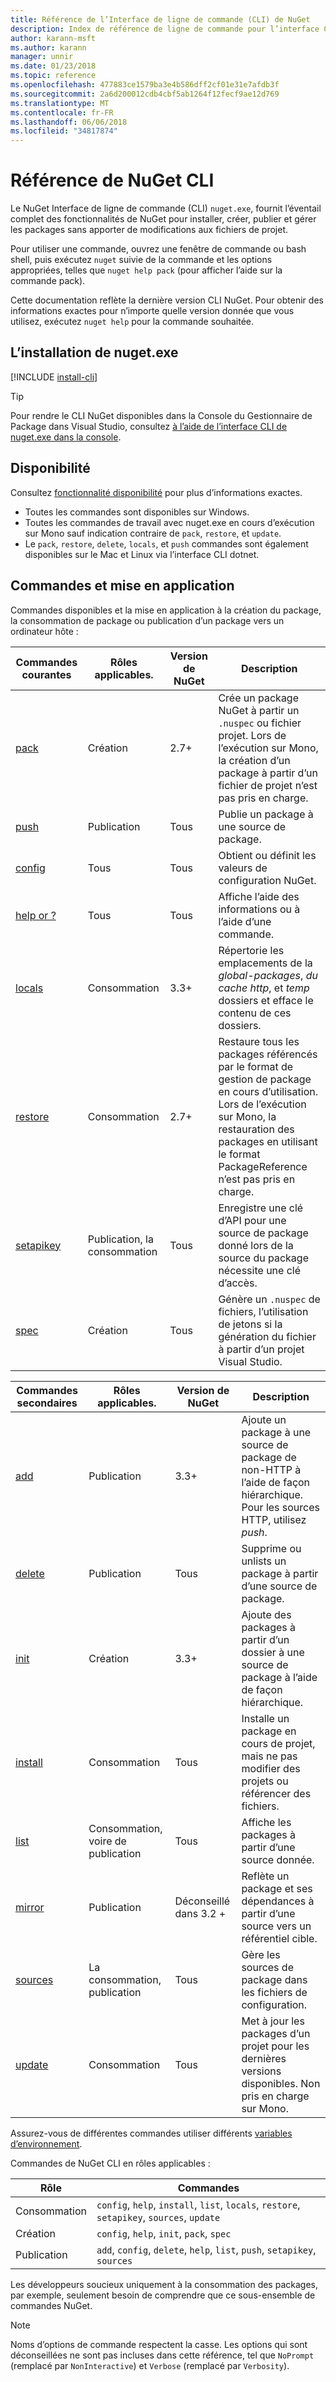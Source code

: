 ```yaml
---
title: Référence de l’Interface de ligne de commande (CLI) de NuGet
description: Index de référence de ligne de commande pour l’interface CLI de nuget.exe
author: karann-msft
ms.author: karann
manager: unnir
ms.date: 01/23/2018
ms.topic: reference
ms.openlocfilehash: 477883ce1579ba3e4b586dff2cf01e31e7afdb3f
ms.sourcegitcommit: 2a6d200012cdb4cbf5ab1264f12fecf9ae12d769
ms.translationtype: MT
ms.contentlocale: fr-FR
ms.lasthandoff: 06/06/2018
ms.locfileid: "34817874"
---
```

# <a name="nuget-cli-reference"></a>Référence de NuGet CLI

Le NuGet Interface de ligne de commande (CLI) `nuget.exe`, fournit l’éventail complet des fonctionnalités de NuGet pour installer, créer, publier et gérer les packages sans apporter de modifications aux fichiers de projet.

Pour utiliser une commande, ouvrez une fenêtre de commande ou bash shell, puis exécutez `nuget` suivie de la commande et les options appropriées, telles que `nuget help pack` (pour afficher l’aide sur la commande pack).

Cette documentation reflète la dernière version CLI NuGet. Pour obtenir des informations exactes pour n’importe quelle version donnée que vous utilisez, exécutez `nuget help` pour la commande souhaitée.

## <a name="installing-nugetexe"></a>L’installation de nuget.exe

[!INCLUDE [install-cli](../includes/install-cli.md)]

> [!Tip]
> Pour rendre le CLI NuGet disponibles dans la Console du Gestionnaire de Package dans Visual Studio, consultez [à l’aide de l’interface CLI de nuget.exe dans la console](package-manager-console.md#using-the-nugetexe-cli-in-the-console).

## <a name="availability"></a>Disponibilité

Consultez [fonctionnalité disponibilité](../install-nuget-client-tools.md#feature-availability) pour plus d’informations exactes.

- Toutes les commandes sont disponibles sur Windows.
- Toutes les commandes de travail avec nuget.exe en cours d’exécution sur Mono sauf indication contraire de `pack`, `restore`, et `update`.
- Le `pack`, `restore`, `delete`, `locals`, et `push` commandes sont également disponibles sur le Mac et Linux via l’interface CLI dotnet.

## <a name="commands-and-applicability"></a>Commandes et mise en application

Commandes disponibles et la mise en application à la création du package, la consommation de package ou publication d’un package vers un ordinateur hôte :

| Commandes courantes | Rôles applicables. | Version de NuGet | Description |
| --- | --- | --- | --- |
| [pack](cli-ref-pack.md) | Création | 2.7+ | Crée un package NuGet à partir un `.nuspec` ou fichier projet. Lors de l’exécution sur Mono, la création d’un package à partir d’un fichier de projet n’est pas pris en charge. |
| [push](cli-ref-push.md) | Publication | Tous | Publie un package à une source de package. |
| [config](cli-ref-config.md) | Tous | Tous | Obtient ou définit les valeurs de configuration NuGet. |
| [help or ?](cli-ref-help.md) | Tous | Tous | Affiche l’aide des informations ou à l’aide d’une commande. |
| [locals](cli-ref-locals.md) | Consommation | 3.3+ | Répertorie les emplacements de la *global-packages*, *du cache http*, et *temp* dossiers et efface le contenu de ces dossiers. |
| [restore](cli-ref-restore.md) | Consommation | 2.7+ | Restaure tous les packages référencés par le format de gestion de package en cours d’utilisation. Lors de l’exécution sur Mono, la restauration des packages en utilisant le format PackageReference n’est pas pris en charge. |
| [setapikey](cli-ref-setapikey.md) | Publication, la consommation | Tous | Enregistre une clé d’API pour une source de package donné lors de la source du package nécessite une clé d’accès. |
| [spec](cli-ref-spec.md) | Création | Tous | Génère un `.nuspec` de fichiers, l’utilisation de jetons si la génération du fichier à partir d’un projet Visual Studio. |

| Commandes secondaires | Rôles applicables. | Version de NuGet | Description |
| --- | --- | --- | --- |
| [add](cli-ref-add.md) | Publication | 3.3+ | Ajoute un package à une source de package de non-HTTP à l’aide de façon hiérarchique. Pour les sources HTTP, utilisez *push*. |
| [delete](cli-ref-delete.md) | Publication | Tous | Supprime ou unlists un package à partir d’une source de package. |
| [init](cli-ref-init.md) | Création | 3.3+ | Ajoute des packages à partir d’un dossier à une source de package à l’aide de façon hiérarchique. |
| [install](cli-ref-install.md) | Consommation | Tous | Installe un package en cours de projet, mais ne pas modifier des projets ou référencer des fichiers. |
| [list](cli-ref-list.md) | Consommation, voire de publication | Tous | Affiche les packages à partir d’une source donnée. |
| [mirror](cli-ref-mirror.md) | Publication | Déconseillé dans 3.2 + | Reflète un package et ses dépendances à partir d’une source vers un référentiel cible. |
| [sources](cli-ref-sources.md) | La consommation, publication | Tous | Gère les sources de package dans les fichiers de configuration. |
| [update](cli-ref-update.md) | Consommation | Tous | Met à jour les packages d’un projet pour les dernières versions disponibles. Non pris en charge sur Mono. |

Assurez-vous de différentes commandes utiliser différents [variables d’environnement](cli-ref-environment-variables.md).

Commandes de NuGet CLI en rôles applicables :

| Rôle | Commandes |
| --- | --- |
| Consommation | `config`, `help`, `install`, `list`, `locals`, `restore`, `setapikey`, `sources`, `update` |
| Création | `config`, `help`, `init`, `pack`, `spec` |
| Publication | `add`, `config`, `delete`, `help`, `list`, `push`, `setapikey`, `sources` |

Les développeurs soucieux uniquement à la consommation des packages, par exemple, seulement besoin de comprendre que ce sous-ensemble de commandes NuGet.

> [!Note]
> Noms d’options de commande respectent la casse. Les options qui sont déconseillées ne sont pas incluses dans cette référence, tel que `NoPrompt` (remplacé par `NonInteractive`) et `Verbose` (remplacé par `Verbosity`).
